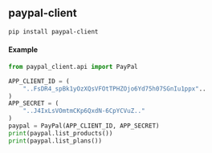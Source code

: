## paypal-client


```bash
pip install paypal-client
```

#### Example

```python
from paypal_client.api import PayPal

APP_CLIENT_ID = (
    "..FsDR4_spBk1yOzXQsVFOtTPHZOjo6Yd75h07SGnIu1ppx"..
)
APP_SECRET = (
    "..J4IxLsVOmtmCKp6QxdN-6CpYCVuZ.."
)
paypal = PayPal(APP_CLIENT_ID, APP_SECRET)
print(paypal.list_products())
print(paypal.list_plans())

```


